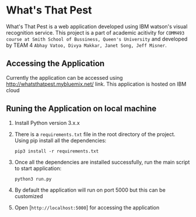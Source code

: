 # What's That Pest
What's That Pest is a web application developed using IBM watson's visual recognition service. This project is a part of academic acitivity for `COMM493 course at Smith School of Bussiness, Queen's University` and developed by TEAM 4 `Abhay Vatoo, Divya Makkar, Janet Song, Jeff Misner`.

## Accessing the Application
Currently the application can be accessed using http://whatsthatpest.mybluemix.net/ link. This application is hosted on IBM cloud

## Runing the Application on local machine
1. Install Python version 3.x.x
2. There is a `requirements.txt` file in the root directory of the project. Using pip install all the dependencies:

   ```pip3 install -r requirements.txt```
3. Once all the dependencies are installed successfully, run the main script to start application:

   ```python3 run.py```
4. By default the application will run on port 5000 but this can be customized
5. Open [`http://localhost:5000`] for accessing the application
